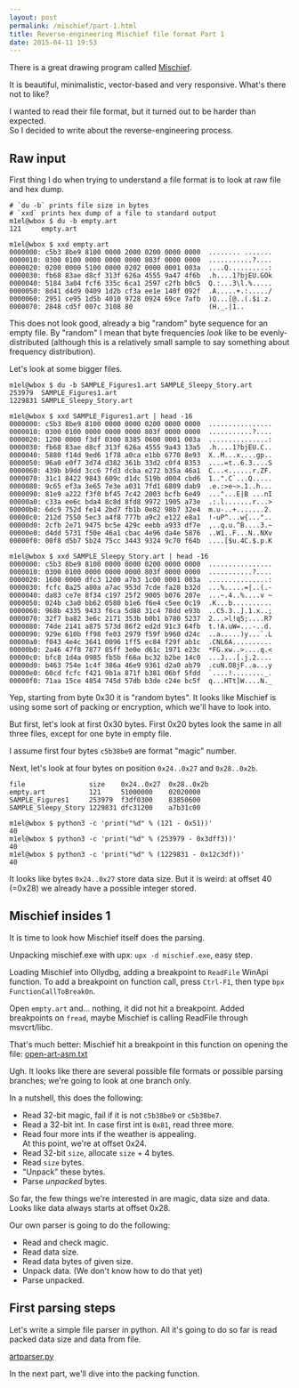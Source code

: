```yaml
---
layout: post
permalink: /mischief/part-1.html
title: Reverse-engineering Mischief file format Part 1
date: 2015-04-11 19:53
---
```


There is a great drawing program called [Mischief][1].

It is beautiful, minimalistic, vector-based
and very responsive.  What's there not to like?

I wanted to read their file format, but
it turned out to be harder than expected.  
So I decided to write about the reverse-engineering process.

<!-- more -->

## Raw input

First thing I do when trying to understand
a file format is to look at raw file and hex dump.

```
# `du -b` prints file size in bytes
# `xxd` prints hex dump of a file to standard output
m1el@wbox $ du -b empty.art
121     empty.art

m1el@wbox $ xxd empty.art
0000000: c5b3 8be9 8100 0000 2000 0200 0000 0000  ........ .......
0000010: 0300 0100 0000 0000 0000 803f 0000 0000  ...........?....
0000020: 0200 0000 5100 0000 0202 0000 0001 003a  ....Q..........:
0000030: fb68 83ae d8cf 313f 626a 4555 9a47 4f6b  .h....1?bjEU.GOk
0000040: 5184 3a04 fcf6 335c 6ca1 2597 c2fb b0c5  Q.:...3\l.%.....
0000050: 8d41 d4d9 0409 1d2b cf3a ee1e 140f 092f  .A.....+.:...../
0000060: 2951 ce95 1d5b 4010 9728 0924 69ce 7afb  )Q...[@..(.$i.z.
0000070: 2848 cd5f 007c 3108 80                   (H._.|1..
```

This does not look good, already a big "random" byte sequence
for an empty file.  By "random" I mean that byte frequencies
*look* like to be evenly-distributed (although this is a relatively
small sample to say something about frequency distribution).

Let's look at some bigger files.

```
m1el@wbox $ du -b SAMPLE_Figures1.art SAMPLE_Sleepy_Story.art
253979  SAMPLE_Figures1.art
1229831 SAMPLE_Sleepy_Story.art

m1el@wbox $ xxd SAMPLE_Figures1.art | head -16
0000000: c5b3 8be9 8100 0000 0000 0200 0000 0000  ................
0000010: 0300 0100 0000 0000 0000 803f 0000 0000  ...........?....
0000020: 1200 0000 f3df 0300 8385 0600 0001 003a  ...............:
0000030: fb68 83ae d8cf 313f 626a 4555 9a43 13a5  .h....1?bjEU.C..
0000040: 5880 f14d 9ed6 1f78 a0ca e1bb 6770 8e93  X..M...x....gp..
0000050: 96a0 e0f7 3d74 d382 361b 33d2 c0f4 8353  ....=t..6.3....S
0000060: 439b b9dd 3cc6 7fd3 dcba e272 b35a 46a1  C...<......r.ZF.
0000070: 31c1 8422 9843 609c d1dc 519b d004 cbd6  1..".C`...Q.....
0000080: 9c65 ef3a 3e65 7e3e a031 7fd1 6809 dab9  .e.:>e~>.1..h...
0000090: 81e9 a222 f3f0 bf45 7c42 2003 bcfb 6e49  ..."...E|B ...nI
00000a0: c33a ee6c bda4 8c8d 8fd8 9972 1905 a73e  .:.l.......r...>
00000b0: 6dc9 752d fe14 2bd7 fb1b 0e82 98b7 32e4  m.u-..+.......2.
00000c0: 212d 7550 5ec3 a4f8 777b a9c2 e122 e8a1  !-uP^...w{..."..
00000d0: 2cfb 2e71 9475 bc5e 429c eebb a933 df7e  ,..q.u.^B....3.~
00000e0: d4dd 5731 f50e 46a1 cbac 4e96 da4e 5876  ..W1..F...N..NXv
00000f0: 00f8 d5b7 5b24 75cc 3443 9324 9c70 f64b  ....[$u.4C.$.p.K

m1el@wbox $ xxd SAMPLE_Sleepy_Story.art | head -16
0000000: c5b3 8be9 8100 0000 0000 0200 0000 0000  ................
0000010: 0300 0100 0000 0000 0000 803f 0000 0000  ...........?....
0000020: 1600 0000 dfc3 1200 a7b3 1c00 0001 003a  ...............:
0000030: fcfc 0a25 a80a a7ac 953d 7cde fa28 b32d  ...%.....=|..(.-
0000040: da83 ce7e 8f34 c197 25f2 9005 b076 207e  ...~.4..%....v ~
0000050: 024b c3a0 bb62 0580 b1e6 f6e4 c5ee 0c19  .K...b..........
0000060: 968b 4335 9433 f6ca 5d88 31c4 78dd e93b  ..C5.3..].1.x..;
0000070: 32f7 ba82 3e6c 2171 353b b0b1 b780 5237  2...>l!q5;....R7
0000080: 74de 2141 a875 573d 86f2 ed2d 91c3 64fb  t.!A.uW=...-..d.
0000090: 929e 610b ff98 fe03 2979 f59f b960 d24c  ..a.....)y...`.L
00000a0: f043 4e4c 3641 0096 1ff5 ec84 f29f ab1c  .CNL6A..........
00000b0: 2a46 47f8 7877 85ff 3e0e d61c 1971 e23c  *FG.xw..>....q.<
00000c0: bfc8 1d4a 0985 fb5b f66a bc32 b2be 14c0  ...J...[.j.2....
00000d0: b463 754e 1c4f 386a 46e9 9361 d2a0 ab79  .cuN.O8jF..a...y
00000e0: 60cd fcfc f421 9b1a 871f b381 06bf 5fdd  `....!........_.
00000f0: 71aa 15ce 4854 745d 57db b3de c24e bc5f  q...HTt]W....N._
```

Yep, starting from byte 0x30 it is "random bytes".
It looks like Mischief is using some sort of packing
or encryption, which we'll have to look into.

But first, let's look at first 0x30 bytes. First 0x20 bytes look
the same in all three files, except for one byte in empty file.

I assume first four bytes `c5b38be9` are format "magic" number.

Next, let's look at four bytes on position `0x24..0x27` and `0x28..0x2b`.

```
file                size    0x24..0x27  0x28..0x2b
empty.art           121     51000000    02020000
SAMPLE_Figures1     253979  f3df0300    83850600
SAMPLE_Sleepy_Story 1229831 dfc31200    a7b31c00

m1el@wbox $ python3 -c 'print("%d" % (121 - 0x51))'
40
m1el@wbox $ python3 -c 'print("%d" % (253979 - 0x3dff3))'
40
m1el@wbox $ python3 -c 'print("%d" % (1229831 - 0x12c3df))'
40
```

It looks like bytes `0x24..0x27` store data size. But it is weird:
at offset 40 (=0x28) we already have a possible integer stored.

## Mischief insides 1

It is time to look how Mischief itself does the parsing.

Unpacking mischief.exe with upx: `upx -d mischief.exe`, easy step.

Loading Mischief into Ollydbg, adding a breakpoint to `ReadFile` WinApi function.
To add a breakpoint on function call, press `Ctrl-F1`, then type `bpx FunctionCallToBreakOn`.

Open `empty.art` and... nothing, it did not hit a breakpoint.
Added breakpoints on `fread`, maybe Mischief is calling ReadFile through msvcrt/libc.

That's much better: Mischief hit a breakpoint in this function on opening the file: [open-art-asm.txt][2]

Ugh.  It looks like there are several possible file formats or
possible parsing branches; we're going to look at one branch only.

In a nutshell, this does the following:

- Read 32-bit magic, fail if it is not `c5b38be9` or `c5b38be7`.
- Read a 32-bit int.  In case first int is `0x81`, read three more.
- Read four more ints if the weather is appealing.  
  At this point, we're at offset 0x24.
- Read 32-bit `size`, allocate `size` + 4 bytes.
- Read `size` bytes.
- "Unpack" these bytes.
- Parse *unpacked* bytes.

So far, the few things we're interested in are magic, data size and data.
Looks like data always starts at offset 0x28.

Our own parser is going to do the following:

- Read and check magic.
- Read data size.
- Read data bytes of given size.
- Unpack data. (We don't know how to do that yet)
- Parse unpacked.

## First parsing steps

Let's write a simple file parser in python.  All it's going
to do so far is read packed data size and data from file.

[artparser.py][3]

In the next part, we'll dive into the packing function.

[1]: https://www.madewithmischief.com/
[2]: /mischief/open-art-asm.txt
[3]: https://github.com/m1el/mischief-re/blob/aed07aa/artparser.py
